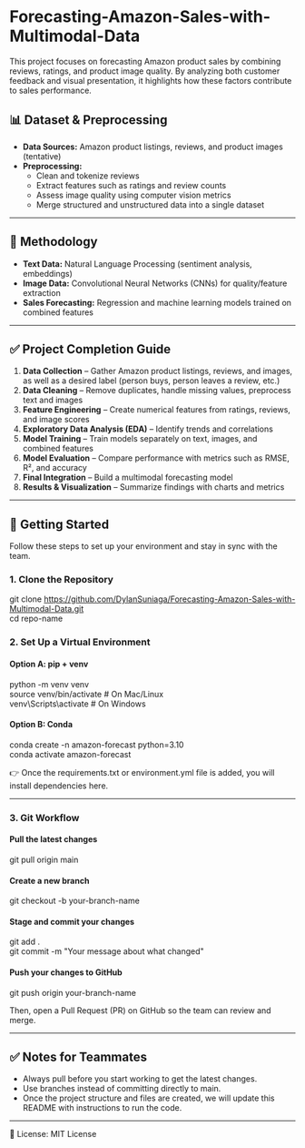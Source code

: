 # Forecasting-Amazon-Sales-with-Multimodal-Data
This project focuses on forecasting Amazon product sales by combining reviews, ratings, and product image quality. By analyzing both customer feedback and visual presentation, it highlights how these factors contribute to sales performance.

## 📊 Dataset & Preprocessing  
- **Data Sources:** Amazon product listings, reviews, and product images (tentative)
- **Preprocessing:**  
  - Clean and tokenize reviews  
  - Extract features such as ratings and review counts  
  - Assess image quality using computer vision metrics  
  - Merge structured and unstructured data into a single dataset

---

## 🧠 Methodology  
- **Text Data:** Natural Language Processing (sentiment analysis, embeddings)  
- **Image Data:** Convolutional Neural Networks (CNNs) for quality/feature extraction  
- **Sales Forecasting:** Regression and machine learning models trained on combined features  

---

## ✅ Project Completion Guide  

1. **Data Collection** – Gather Amazon product listings, reviews, and images, as well as a desired label (person buys, person leaves a review, etc.)  
2. **Data Cleaning** – Remove duplicates, handle missing values, preprocess text and images  
3. **Feature Engineering** – Create numerical features from ratings, reviews, and image scores  
4. **Exploratory Data Analysis (EDA)** – Identify trends and correlations  
5. **Model Training** – Train models separately on text, images, and combined features  
6. **Model Evaluation** – Compare performance with metrics such as RMSE, R², and accuracy  
7. **Final Integration** – Build a multimodal forecasting model  
8. **Results & Visualization** – Summarize findings with charts and metrics  

---

## 🚀 Getting Started  

Follow these steps to set up your environment and stay in sync with the team.  

### 1. Clone the Repository  
git clone https://github.com/DylanSuniaga/Forecasting-Amazon-Sales-with-Multimodal-Data.git  
cd repo-name  

### 2. Set Up a Virtual Environment  

#### Option A: pip + venv  
python -m venv venv  
source venv/bin/activate   # On Mac/Linux  
venv\Scripts\activate      # On Windows  

#### Option B: Conda  
conda create -n amazon-forecast python=3.10  
conda activate amazon-forecast  

👉 Once the requirements.txt or environment.yml file is added, you will install dependencies here.  

---

### 3. Git Workflow  

#### Pull the latest changes  
git pull origin main  

#### Create a new branch  
git checkout -b your-branch-name  

#### Stage and commit your changes  
git add .  
git commit -m "Your message about what changed"  

#### Push your changes to GitHub  
git push origin your-branch-name  

Then, open a Pull Request (PR) on GitHub so the team can review and merge.  

---

## ✅ Notes for Teammates  
- Always pull before you start working to get the latest changes.  
- Use branches instead of committing directly to main.  
- Once the project structure and files are created, we will update this README with instructions to run the code.  

---

📜 License: MIT License  
